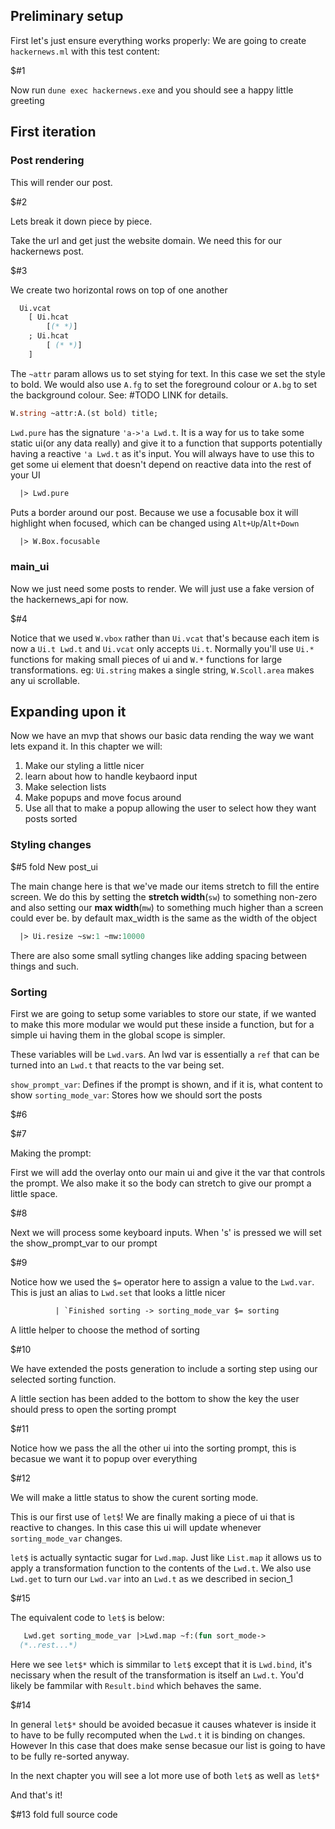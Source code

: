 ## Preliminary setup

First let's just ensure everything works properly: 
We are going to create `hackernews.ml` with this test content:

$#1

Now run `dune exec hackernews.exe` and you should see a happy little greeting 

## First iteration
### Post rendering
This will render our post.

$#2

Lets break it down piece by piece.

Take the url and get just the website domain. We need this for our hackernews post.

$#3

We create two horizontal rows on top of one another  

```ocaml
  Ui.vcat
    [ Ui.hcat
        [(* *)]
    ; Ui.hcat 
        [ (* *)]
    ]
```
The `~attr` param allows us to set stying for text. In this case we set the style to bold.
We would also use `A.fg` to set the foreground colour or `A.bg` to set the background colour.
See: #TODO LINK for details.

```ocaml
W.string ~attr:A.(st bold) title;
```
`Lwd.pure` has the signature `'a->'a Lwd.t`. It is a way for us to take some static ui(or any data really) and give it to a function that supports potentially having a reactive `'a Lwd.t` as it's input. 
You will always have to use this to  get some ui element that doesn't depend on reactive data into the rest of your UI
```ocaml
  |> Lwd.pure
```
Puts a border around our post. Because we use a focusable box it will highlight when focused, which can be changed using `Alt+Up`/`Alt+Down`
```ocaml
  |> W.Box.focusable
```

### main_ui
Now we just need some posts to render. 
We will just use a fake version of the hackernews_api for now.

$#4

Notice that we used `W.vbox` rather than `Ui.vcat` that's because each item is now a `Ui.t Lwd.t` and `Ui.vcat` only accepts `Ui.t`.
Normally you'll use `Ui.*` functions for making small pieces of ui and `W.*` functions for large transformations. eg: `Ui.string` makes a single string, `W.Scoll.area` makes any ui scrollable. 



## Expanding upon it

Now we have an mvp that shows our basic data rending the way we want lets expand it.
In this chapter we will:
1. Make our styling a little nicer  
2. learn about how to handle keybaord input
3. Make selection lists
4. Make popups and move focus around
5. Use all that to make a popup allowing the user to select how they want posts sorted

### Styling changes

$#5 fold New post_ui

The main change here is that we've made our items stretch to fill the entire screen. 
We do this by setting the **stretch width**(`sw`) to something non-zero and also setting our **max width**(`mw`) to something much higher than a screen could ever be. 
by default max_width is the same as the width of the object 

```ocaml
  |> Ui.resize ~sw:1 ~mw:10000
```
There are also some small sytling changes like adding spacing between things and such.


### Sorting

First we are going to setup some variables to store our state, if we wanted to make this more modular we would put these inside a function, but for a simple ui having them in the global scope is simpler.

These variables will be `Lwd.var`s. An lwd var is essentially a `ref` that can be turned into an `Lwd.t` that reacts to the var being set.  

`show_prompt_var`: Defines if the prompt is shown, and if it is, what content to show
`sorting_mode_var`: Stores how we should sort the posts

$#6


$#7 

Making the prompt:

First we will add the overlay onto our main ui and give it the var that controls the prompt. 
We also make it so the body can stretch to give our prompt a little space.

$#8

Next we will process some keyboard inputs.
When 's' is pressed we will set the show_prompt_var to our prompt  

$#9

Notice how we used the `$=` operator here to  assign a value to the `Lwd.var`. This is just an alias to `Lwd.set` that looks a little nicer

```ocaml
          | `Finished sorting -> sorting_mode_var $= sorting
```

A little helper to choose the method of sorting

$#10

We have extended the posts generation to include a sorting step using our selected sorting function.

A little section has been added to the bottom to show the key the user should press to open the sorting prompt


$#11

Notice how we pass the all the other ui into the sorting prompt, this is becasue we want it to popup over everything

$#12

We will make a little status to show the curent sorting mode. 

This is our first use of `let$`! We are finally making a piece of ui that is reactive to changes.
In this case this ui will update whenever `sorting_mode_var` changes.

`let$` is actually syntactic sugar for `Lwd.map`. Just like `List.map` it allows us to apply a transformation function to the contents of the `Lwd.t`. 
We also use `Lwd.get`  to turn our `Lwd.var` into an `Lwd.t` as we described in secion_1

$#15

The equivalent code to `let$` is below:
```ocaml
   Lwd.get sorting_mode_var |>Lwd.map ~f:(fun sort_mode->
  (*..rest...*)
```
Here we see `let$*` which is simmilar to `let$` except that it is `Lwd.bind`, it's necissary when the result of the transformation is itself an `Lwd.t`. You'd likely be fammilar with `Result.bind` which behaves the same. 

$#14

In general `let$*` should be avoided becasue it causes whatever is inside it to have to be fully recomputed when the `Lwd.t` it is binding on changes. However In this case that does make sense becasue our list is going to have to be  fully re-sorted anyway.

In the next chapter you will see a lot more use of both `let$` as well as `let$*`

And that's it! 

$#13 fold full source code




